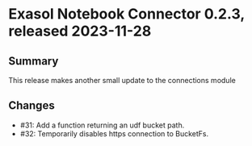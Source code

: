 # Exasol Notebook Connector 0.2.3, released 2023-11-28

## Summary

This release makes another small update to the connections module

## Changes

* #31: Add a function returning an udf bucket path.
* #32: Temporarily disables https connection to BucketFs.
